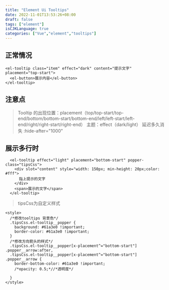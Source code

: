 ```yaml
---
title: "Element Ui Tooltips"
date: 2022-11-01T13:53:26+08:00
draft: false
tags: ["element"]
isCJKLanguage: true
categories: ["Vue","element","tooltips"]
---
```


## 正常情况
```shell script
<el-tooltip class="item" effect="dark" content="提示文字" placement="top-start">
  <el-button>展示内容</el-button>
</el-tooltip>
```
## 注意点
>Tooltip 的出现位置：placement（top/top-start/top-end/bottom/bottom-start/bottom-end/left/left-start/left-end/right/right-start/right-end）
>主题：effect（dark/light）
>延迟多久消失 :hide-after="1000"

## 展示多行时
```shell script
  <el-tooltip effect="light" placement="bottom-start" popper-class="tipsCss">
    <div slot="content" style="width: 150px; min-height: 20px;color: #fff">
      指上提示的文字
    </div>
    <span>展示的文字</span>
  </el-tooltip>
```
>tipsCss为自定义样式 
```shell script
<style>
  /*修改tooltips 背景色*/
  .tipsCss.el-tooltip__popper {
    background: #61a3e0 !important;
    border-color: #61a3e0 !important;
  }
  /*修改方向箭头的样式*/
  .tipsCss.el-tooltip__popper[x-placement^="bottom-start"] .popper__arrow:after,
  .tipsCss.el-tooltip__popper[x-placement^="bottom-start"] .popper__arrow {
    border-bottom-color: #61a3e0 !important;
    /*opacity: 0.5;*//*透明度*/

  }
</style>
```
